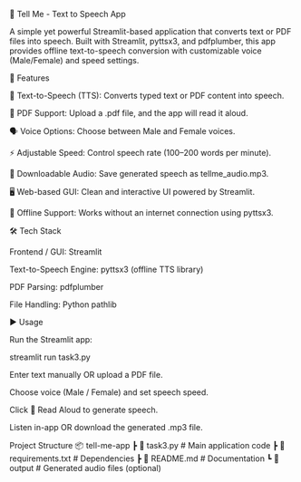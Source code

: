 📖 Tell Me - Text to Speech App

A simple yet powerful Streamlit-based application that converts text or PDF files into speech.
Built with Streamlit, pyttsx3, and pdfplumber, this app provides offline text-to-speech conversion with customizable voice (Male/Female) and speed settings.

🚀 Features

🎤 Text-to-Speech (TTS): Converts typed text or PDF content into speech.

📂 PDF Support: Upload a .pdf file, and the app will read it aloud.

🗣 Voice Options: Choose between Male and Female voices.

⚡ Adjustable Speed: Control speech rate (100–200 words per minute).

💾 Downloadable Audio: Save generated speech as tellme_audio.mp3.

🖥 Web-based GUI: Clean and interactive UI powered by Streamlit.

📴 Offline Support: Works without an internet connection using pyttsx3.

🛠️ Tech Stack

Frontend / GUI: Streamlit

Text-to-Speech Engine: pyttsx3
 (offline TTS library)

PDF Parsing: pdfplumber

File Handling: Python pathlib

▶️ Usage

Run the Streamlit app:

streamlit run task3.py


Enter text manually OR upload a PDF file.

Choose voice (Male / Female) and set speech speed.

Click 🎤 Read Aloud to generate speech.

Listen in-app OR download the generated .mp3 file.

Project Structure 
📦 tell-me-app
 ┣ 📜 task3.py          # Main application code
 ┣ 📜 requirements.txt  # Dependencies
 ┣ 📜 README.md         # Documentation
 ┗ 📂 output            # Generated audio files (optional)

